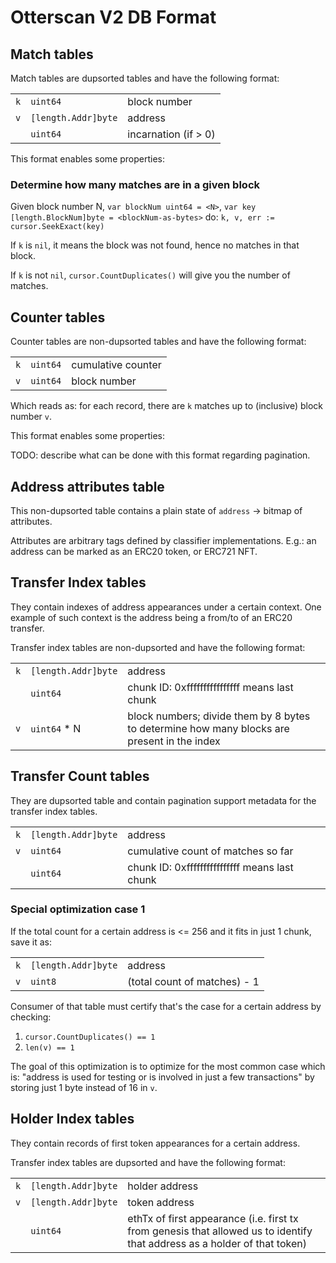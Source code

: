 # Otterscan V2 DB Format

## Match tables

Match tables are dupsorted tables and have the following format:

|     |                     |              |
|-----|---------------------|--------------|
| `k` | `uint64`            | block number |
| `v` | `[length.Addr]byte` | address      |
|     | `uint64`            | incarnation (if > 0) |

This format enables some properties:

### Determine how many matches are in a given block

Given block number N, `var blockNum uint64 = <N>`, `var key [length.BlockNum]byte = <blockNum-as-bytes>` do: `k, v, err := cursor.SeekExact(key)`

If `k` is `nil`, it means the block was not found, hence no matches in that block.

If `k` is not `nil`, `cursor.CountDuplicates()` will give you the number of matches.

## Counter tables

Counter tables are non-dupsorted tables and have the following format:

|     |          |                    |
|-----|----------|--------------------|
| `k` | `uint64` | cumulative counter |
| `v` | `uint64` | block number       |

Which reads as: for each record, there are `k` matches up to (inclusive) block number `v`.

This format enables some properties:

TODO: describe what can be done with this format regarding pagination.

## Address attributes table

This non-dupsorted table contains a plain state of `address` -> bitmap of attributes.

Attributes are arbitrary tags defined by classifier implementations. E.g.: an address can be marked as an ERC20 token, or ERC721 NFT.

## Transfer Index tables

They contain indexes of address appearances under a certain context. One example of such context is the address being a from/to of an ERC20 transfer.

Transfer index tables are non-dupsorted and have the following format:

|     |                     |         |
|-----|---------------------|---------|
| `k` | `[length.Addr]byte` | address |
|     | `uint64`            | chunk ID: 0xffffffffffffffff means last chunk |
| `v` | `uint64` * N        | block numbers; divide them by 8 bytes to determine how many blocks are present in the index |

## Transfer Count tables

They are dupsorted table and contain pagination support metadata for the transfer index tables.

|     |                     |         |
|-----|---------------------|---------|
| `k` | `[length.Addr]byte` | address |
| `v` | `uint64`            | cumulative count of matches so far |
|     | `uint64`            | chunk ID: 0xffffffffffffffff means last chunk |

### Special optimization case 1

If the total count for a certain address is <= 256 and it fits in just 1 chunk, save it as:

|     |                     |         |
|-----|---------------------|---------|
| `k` | `[length.Addr]byte` | address |
| `v` | `uint8`             | (total count of matches) - 1 |

Consumer of that table must certify that's the case for a certain address by checking:

1. `cursor.CountDuplicates() == 1`
2. `len(v) == 1`

The goal of this optimization is to optimize for the most common case which is: "address is used for testing or is involved in just a few transactions" by storing just 1 byte instead of 16 in `v`.

## Holder Index tables

They contain records of first token appearances for a certain address.

Transfer index tables are dupsorted and have the following format:

|     |                     |                |
|-----|---------------------|----------------|
| `k` | `[length.Addr]byte` | holder address |
| `v` | `[length.Addr]byte` | token address  |
|     | `uint64`            | ethTx of first appearance (i.e. first tx from genesis that allowed us to identify that address as a holder of that token) |

